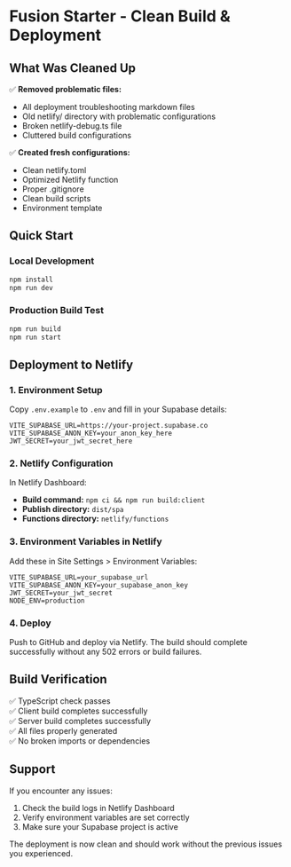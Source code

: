 # Fusion Starter - Clean Build & Deployment

## What Was Cleaned Up

✅ **Removed problematic files:**

- All deployment troubleshooting markdown files
- Old netlify/ directory with problematic configurations
- Broken netlify-debug.ts file
- Cluttered build configurations

✅ **Created fresh configurations:**

- Clean netlify.toml
- Optimized Netlify function
- Proper .gitignore
- Clean build scripts
- Environment template

## Quick Start

### Local Development

```bash
npm install
npm run dev
```

### Production Build Test

```bash
npm run build
npm run start
```

## Deployment to Netlify

### 1. Environment Setup

Copy `.env.example` to `.env` and fill in your Supabase details:

```
VITE_SUPABASE_URL=https://your-project.supabase.co
VITE_SUPABASE_ANON_KEY=your_anon_key_here
JWT_SECRET=your_jwt_secret_here
```

### 2. Netlify Configuration

In Netlify Dashboard:

- **Build command:** `npm ci && npm run build:client`
- **Publish directory:** `dist/spa`
- **Functions directory:** `netlify/functions`

### 3. Environment Variables in Netlify

Add these in Site Settings > Environment Variables:

```
VITE_SUPABASE_URL=your_supabase_url
VITE_SUPABASE_ANON_KEY=your_supabase_anon_key
JWT_SECRET=your_jwt_secret
NODE_ENV=production
```

### 4. Deploy

Push to GitHub and deploy via Netlify. The build should complete successfully without any 502 errors or build failures.

## Build Verification

✅ TypeScript check passes  
✅ Client build completes successfully  
✅ Server build completes successfully  
✅ All files properly generated  
✅ No broken imports or dependencies

## Support

If you encounter any issues:

1. Check the build logs in Netlify Dashboard
2. Verify environment variables are set correctly
3. Make sure your Supabase project is active

The deployment is now clean and should work without the previous issues you experienced.
